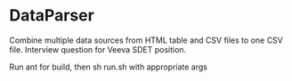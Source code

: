 # DataParser
Combine multiple data sources from HTML table and CSV files to one CSV file. Interview question for Veeva SDET position.

Run ant for build, then sh run.sh with appropriate args

